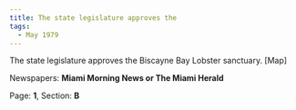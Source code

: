 ```yaml
---  
title: The state legislature approves the  
tags:  
  - May 1979  
---  
```

  
The state legislature approves the Biscayne Bay Lobster sanctuary. [Map]  
  
Newspapers: **Miami Morning News or The Miami Herald**  
  
Page: **1**, Section: **B** 
